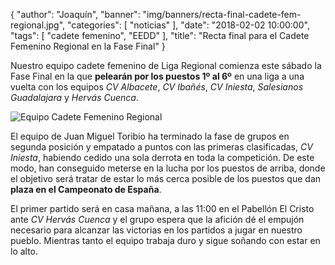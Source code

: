 {
  "author": "Joaquín",
  "banner": "img/banners/recta-final-cadete-fem-regional.jpg",
  "categories": [
    "noticias"
  ],
  "date": "2018-02-02 10:00:00",
  "tags": [ "cadete femenino", "EEDD" ],
  "title": "Recta final para el Cadete Femenino Regional en la Fase Final"
}

Nuestro equipo cadete femenino de Liga Regional comienza este sábado
la Fase Final en la que **pelearán por los puestos 1º al 6º** en una
liga a una vuelta con los equipos *CV Albacete*, *CV Ibañés*, *CV
Iniesta*, *Salesianos Guadalajara* y *Hervás Cuenca*.

![Equipo Cadete Femenino Regional](../../../../../img/banners/recta-final-cadete-fem-regional.jpg)

El equipo de Juan Miguel Toribio ha terminado la fase de grupos en
segunda posición y empatado a puntos con las primeras clasificadas,
*CV Iniesta*, habiendo cedido una sola derrota en toda la
competición. De este modo, han conseguido meterse en la lucha por los
puestos de arriba, donde el objetivo será tratar de estar lo más cerca
posible de los puestos que dan **plaza en el Campeonato de España**.

El primer partido será en casa mañana, a las 11:00 en el Pabellón El
Cristo ante *CV Hervás Cuenca* y el grupo espera que la afición dé el
empujón necesario para alcanzar las victorias en los partidos a jugar
en nuestro pueblo. Mientras tanto el equipo trabaja duro y sigue
soñando con estar en lo alto.
